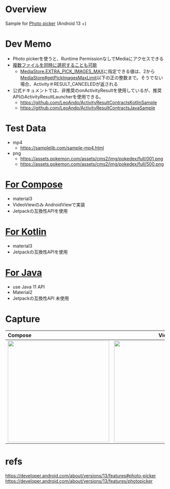 # Overview

Sample for [Photo picker](https://developer.android.com/about/versions/13/features#photo-picker) (Android 13 +)<br>

# Dev Memo
- Photo pickerを使うと、Runtime PermissionなしでMediaにアクセスできる
- [複数ファイルを同時に選択することも可能](https://developer.android.com/about/versions/13/features/photopicker#define_sharing_limitations)
  - [MediaStore.EXTRA_PICK_IMAGES_MAX](https://developer.android.com/reference/android/provider/MediaStore#EXTRA_PICK_IMAGES_MAX)に指定できる値は、2から[MediaStore#getPickImagesMaxLimit](https://developer.android.com/reference/android/provider/MediaStore#getPickImagesMaxLimit())以下の正の整数まで。そうでない場合、Activity＃RESULT_CANCELEDが返される
- 公式ドキュメントでは、非推奨のonActivityResultを使用しているが、推奨APIのActivityResultLauncherを使用できる。
  - https://github.com/LeoAndo/ActivityResultContractsKotlinSample
  - https://github.com/LeoAndo/ActivityResultContractsJavaSample 

# Test Data
- mp4
  - https://samplelib.com/sample-mp4.html
- png
  - https://assets.pokemon.com/assets/cms2/img/pokedex/full/001.png
  - https://assets.pokemon.com/assets/cms2/img/pokedex/full/500.png 

# [For Compose](https://github.com/LeoAndo/android-photo-picker-samples/tree/main/PhotoPickerComposeSample)
- material3
- VideoViewのみ AndroidViewで実装
- Jetpackの互換性APIを使用

# [For Kotlin](https://github.com/LeoAndo/android-photo-picker-samples/tree/main/PhotoPickerKotlinSample)
- material3
- Jetpackの互換性APIを使用

# [For Java](https://github.com/LeoAndo/android-photo-picker-samples/tree/main/PhotoPickerJavaSample)
- use Java 11 API
- Material2
- Jetpackの互換性API 未使用

# Capture

| Compose | View |
|:---|:---:|
|<img src="https://github.com/LeoAndo/android-photo-picker-samples/blob/main/PhotoPickerComposeSample/capture.gif" width=320 /> |<img src="https://github.com/LeoAndo/android-photo-picker-samples/blob/main/PhotoPickerJavaSample/capture.gif" width=320 /> |

# refs
https://developer.android.com/about/versions/13/features#photo-picker<br>
https://developer.android.com/about/versions/13/features/photopicker<br>
